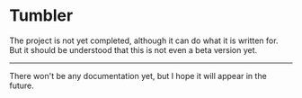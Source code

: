 # Tumbler

The project is not yet completed, although it can do what it is written for.
But it should be understood that this is not even a beta version yet.
***
There won't be any documentation yet, but I hope it will appear in the future.
